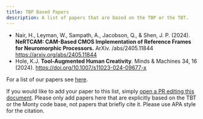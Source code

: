 ```yaml
---
title: TBP Based Papers
description: A list of papers that are based on the TBP or the TBT.
---
```

- Nair, H., Leyman, W., Sampath, A., Jacobson, Q., & Shen, J. P. (2024). **NeRTCAM: CAM-Based CMOS Implementation of Reference Frames for Neuromorphic Processors.** ArXiv. /abs/2405.11844 <https://arxiv.org/abs/2405.11844>
- Hole, K.J. **Tool-Augmented Human Creativity**. Minds & Machines 34, 16 (2024). <https://doi.org/10.1007/s11023-024-09677-x>

For a list of our papers see [here](../overview/further-reading.md#our-papers).

If you would like to add your paper to this list, simply [open a PR editing this document](../contributing/documentation.md). Please only add papers here that are explicitly based on the TBT or the Monty code base, not papers that briefly cite it. Please use APA style for the citation.
